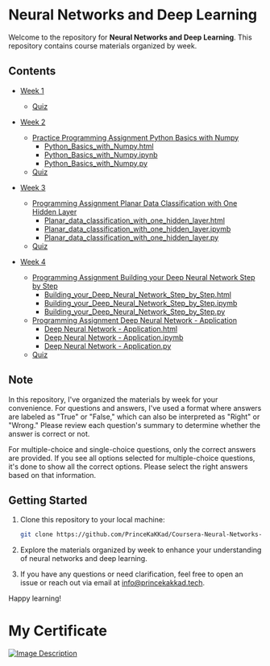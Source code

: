 # Neural Networks and Deep Learning

Welcome to the repository for **Neural Networks and Deep Learning**. This repository contains course materials organized by week.

## Contents

- [Week 1](https://github.com/PrinceKaKKad/Coursera-Neural-Networks-and-Deep-Learning/tree/main/Week%201)
  - [Quiz](https://github.com/PrinceKaKKad/Coursera-Neural-Networks-and-Deep-Learning/blob/main/Week%201/Neural%20Networks%20and%20Deep%20Learning.pdf)
  
- [Week 2](https://github.com/PrinceKaKKad/Coursera-Neural-Networks-and-Deep-Learning/tree/main/Week%202)
  - [Practice Programming Assignment Python Basics with Numpy](https://github.com/PrinceKaKKad/Coursera-Neural-Networks-and-Deep-Learning/tree/main/Week%202/Practice%20Programming%20Assignment%20Python%20Basics%20with%20Numpy)
    - [Python_Basics_with_Numpy.html](https://github.com/PrinceKaKKad/Coursera-Neural-Networks-and-Deep-Learning/blob/main/Week%202/Practice%20Programming%20Assignment%20Python%20Basics%20with%20Numpy/Python_Basics_with_Numpy.html)
    - [Python_Basics_with_Numpy.ipynb](https://github.com/PrinceKaKKad/Coursera-Neural-Networks-and-Deep-Learning/blob/main/Week%202/Practice%20Programming%20Assignment%20Python%20Basics%20with%20Numpy/Python_Basics_with_Numpy.ipynb)
    - [Python_Basics_with_Numpy.py](https://github.com/PrinceKaKKad/Coursera-Neural-Networks-and-Deep-Learning/blob/main/Week%202/Practice%20Programming%20Assignment%20Python%20Basics%20with%20Numpy/Python_Basics_with_Numpy.py)
  - [Quiz](https://github.com/PrinceKaKKad/Coursera-Neural-Networks-and-Deep-Learning/blob/main/Week%202/Week%202.pdf)
  
- [Week 3](https://github.com/PrinceKaKKad/Coursera-Neural-Networks-and-Deep-Learning/tree/main/Week%203)
  - [Programming Assignment Planar Data Classification with One Hidden Layer](https://github.com/PrinceKaKKad/Coursera-Neural-Networks-and-Deep-Learning/tree/main/Week%203/Programming%20Assignment%20Planar%20Data%20Classification%20with%20One%20Hidden%20Layer)
    - [Planar_data_classification_with_one_hidden_layer.html](https://github.com/PrinceKaKKad/Coursera-Neural-Networks-and-Deep-Learning/blob/main/Week%203/Programming%20Assignment%20Planar%20Data%20Classification%20with%20One%20Hidden%20Layer/Planar_data_classification_with_one_hidden_layer.html)
    - [Planar_data_classification_with_one_hidden_layer.ipymb](https://github.com/PrinceKaKKad/Coursera-Neural-Networks-and-Deep-Learning/blob/main/Week%203/Programming%20Assignment%20Planar%20Data%20Classification%20with%20One%20Hidden%20Layer/Planar_data_classification_with_one_hidden_layer.ipymb)
    - [Planar_data_classification_with_one_hidden_layer.py](https://github.com/PrinceKaKKad/Coursera-Neural-Networks-and-Deep-Learning/blob/main/Week%203/Programming%20Assignment%20Planar%20Data%20Classification%20with%20One%20Hidden%20Layer/Planar_data_classification_with_one_hidden_layer.py)
  - [Quiz](https://github.com/PrinceKaKKad/Coursera-Neural-Networks-and-Deep-Learning/blob/main/Week%203/Week%203.pdf)
  
- [Week 4](https://github.com/PrinceKaKKad/Coursera-Neural-Networks-and-Deep-Learning/tree/main/Week%204)
    - [Programming Assignment Building your Deep Neural Network Step by Step](https://github.com/PrinceKaKKad/Coursera-Neural-Networks-and-Deep-Learning/tree/main/Week%204/Programming%20Assignment%20Building%20your%20Deep%20Neural%20Network%20Step%20by%20Step)
      - [Building_your_Deep_Neural_Network_Step_by_Step.html](https://github.com/PrinceKaKKad/Coursera-Neural-Networks-and-Deep-Learning/blob/main/Week%204/Programming%20Assignment%20Building%20your%20Deep%20Neural%20Network%20Step%20by%20Step/Building_your_Deep_Neural_Network_Step_by_Step.html)
      - [Building_your_Deep_Neural_Network_Step_by_Step.ipymb](https://github.com/PrinceKaKKad/Coursera-Neural-Networks-and-Deep-Learning/blob/main/Week%204/Programming%20Assignment%20Building%20your%20Deep%20Neural%20Network%20Step%20by%20Step/Building_your_Deep_Neural_Network_Step_by_Step.ipynb)
      - [Building_your_Deep_Neural_Network_Step_by_Step.py](https://github.com/PrinceKaKKad/Coursera-Neural-Networks-and-Deep-Learning/blob/main/Week%204/Programming%20Assignment%20Building%20your%20Deep%20Neural%20Network%20Step%20by%20Step/Building_your_Deep_Neural_Network_Step_by_Step.py)
    - [Programming Assignment Deep Neural Network - Application](https://github.com/PrinceKaKKad/Coursera-Neural-Networks-and-Deep-Learning/tree/main/Week%204/Programming%20Assignment%20Deep%20Neural%20Network%20-%20Application)
      - [Deep Neural Network - Application.html](https://github.com/PrinceKaKKad/Coursera-Neural-Networks-and-Deep-Learning/blob/main/Week%204/Programming%20Assignment%20Deep%20Neural%20Network%20-%20Application/Deep%20Neural%20Network%20-%20Application.html)
      - [Deep Neural Network - Application.ipymb](https://github.com/PrinceKaKKad/Coursera-Neural-Networks-and-Deep-Learning/blob/main/Week%204/Programming%20Assignment%20Deep%20Neural%20Network%20-%20Application/Deep%20Neural%20Network%20-%20Application.ipynb)
      - [Deep Neural Network - Application.py](https://github.com/PrinceKaKKad/Coursera-Neural-Networks-and-Deep-Learning/blob/main/Week%204/Programming%20Assignment%20Deep%20Neural%20Network%20-%20Application/Deep%20Neural%20Network%20-%20Application.py)
  - [Quiz](https://github.com/PrinceKaKKad/Coursera-Neural-Networks-and-Deep-Learning/blob/main/Week%204/Week%204.pdf)

## Note

In this repository, I've organized the materials by week for your convenience. For questions and answers, I've used a format where answers are labeled as "True" or "False," which can also be interpreted as "Right" or "Wrong." Please review each question's summary to determine whether the answer is correct or not. 

For multiple-choice and single-choice questions, only the correct answers are provided. If you see all options selected for multiple-choice questions, it's done to show all the correct options. Please select the right answers based on that information.

## Getting Started

1. Clone this repository to your local machine:

   ```bash
   git clone https://github.com/PrinceKaKKad/Coursera-Neural-Networks-and-Deep-Learning.git
   ```
2. Explore the materials organized by week to enhance your understanding of neural networks and deep learning.
3. If you have any questions or need clarification, feel free to open an issue or reach out via email at [info@princekakkad.tech](info@princekakkad.tech).

Happy learning!


# My Certificate 
<a href="https://princekakkad.tech/images/Coursera%20KMS3WB54LRPA.jpg">
    <img src="https://www.coursera.org/account/accomplishments/verify/KMS3WB54LRPA" alt="Image Description">
</a>
